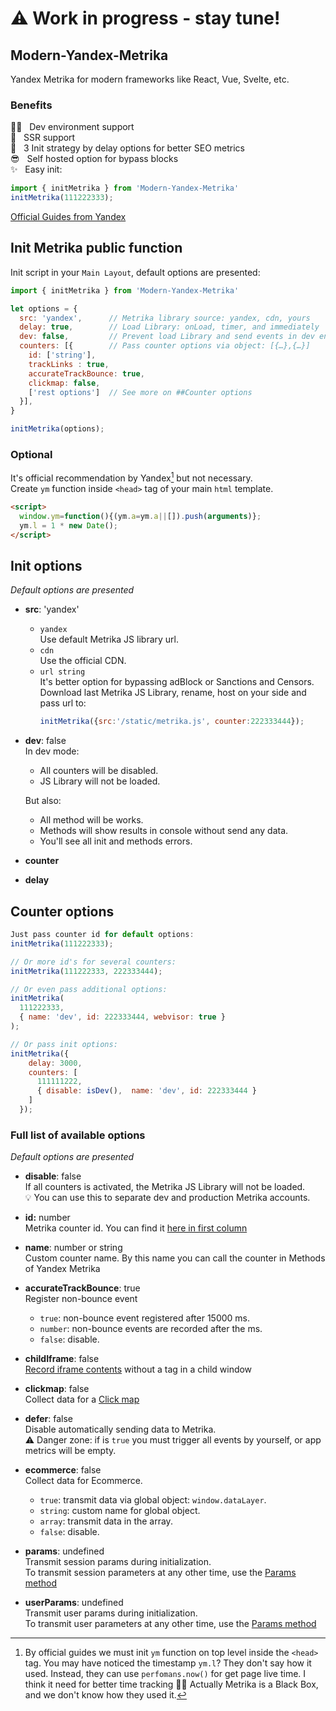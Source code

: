 
# ⚠️ Work in progress - stay tune!

## Modern-Yandex-Metrika
Yandex Metrika for modern frameworks like React, Vue, Svelte, etc.  

### Benefits
👨‍💻   Dev environment support<br>
🤖   SSR support<br>
🚀   3 Init strategy by delay options for better SEO metrics<br>
😎   Self hosted option for bypass blocks<br>
✨   Easy init:
```javascript
import { initMetrika } from 'Modern-Yandex-Metrika'
initMetrika(111222333);
```


[Official Guides from Yandex](https://yandex.ru/support/metrica/index.html)


## Init Metrika public function

Init script in your `Main Layout`, default options are presented:

```javascript
import { initMetrika } from 'Modern-Yandex-Metrika'

let options = {
  src: 'yandex',      // Metrika library source: yandex, cdn, yours
  delay: true,        // Load Library: onLoad, timer, and immediately 
  dev: false,         // Prevent load Library and send events in dev env
  counters: [{        // Pass counter options via object: [{…},{…}] 
    id: ['string'],
    trackLinks : true,
    accurateTrackBounce: true,
    clickmap: false,
    ['rest options']  // See more on ##Counter options
  }],
}

initMetrika(options);
```

### Optional
It's official recommendation by Yandex[^1] but not necessary.  
Create `ym` function inside `<head>` tag of your main `html` template.

```html
<script>
  window.ym=function(){(ym.a=ym.a||[]).push(arguments)};
  ym.l = 1 * new Date();
</script>
```

## Init options
*Default options are presented*  
- **src**: 'yandex'<br>
  - `yandex`<br>
  Use default Metrika JS library url.
  - `cdn`<br>
  Use the official CDN.
  - `url string`<br>
  It's better option for bypassing adBlock or Sanctions and Censors.<br>
  Download last Metrika JS Library, rename, host on your side and pass url to:
    ```javascript
    initMetrika({src:'/static/metrika.js', counter:222333444});
    ```
- **dev**: false<br>
  In dev mode: 
  - All counters will be disabled.
  - JS Library will not be loaded.
  
  But also:
  - All method will be works. 
  - Methods will show results in console without send any data.
  - You'll see all init and methods errors.
- **counter**<br>
- **delay**<br>
## Counter options
```javascript
Just pass counter id for default options:
initMetrika(111222333);

// Or more id's for several counters:
initMetrika(111222333, 222333444);

// Or even pass additional options:
initMetrika(
  111222333,
  { name: 'dev', id: 222333444, webvisor: true }
);

// Or pass init options:
initMetrika({
    delay: 3000,
    counters: [
      111111222,
      { disable: isDev(),  name: 'dev', id: 222333444 }
    ]
  });
```

### Full list of available options
*Default options are presented*

- **disable**: false<br>
If all counters is activated, the Metrika JS Library will not be loaded.<br>
💡 You can use this to separate dev and production Metrika accounts.

- **id:** number<br>
Metrika counter id. You can find it [here in first column]('https://metrika.yandex.ru/list')  

- **name**: number or string<br>
Custom counter name. By this name you can call the counter in Methods of Yandex Metrika

- **accurateTrackBounce**: true<br>
    Register non-bounce event
    - `true`: non-bounce event registered after 15000 ms. 
    - `number`: non-bounce events are recorded after the ms. 
    - `false`: disable.

- **childIframe**: false<br>
[Record iframe contents]('https://yandex.ru/support/metrica/webvisor-v2/iframe-support.html#iframe-support') without a tag in a child window

- **clickmap**: false<br>
Collect data for a [Click map]('https://yandex.ru/support/metrica/behavior/click-map.html?lang=en')

- **defer**: false<br>
Disable automatically sending data to Metrika.  
⚠️ Danger zone: if is `true` you must trigger all events by yourself, or app metrics will be empty.

- **ecommerce**: false<br>
  Collect data for Ecommerce.
  - `true`: transmit data via global object: `window.dataLayer`.
  - `string`: custom name for global object.
  - `array`: transmit data in the array.
  - `false`: disable.

- **params**: undefined<br>
Transmit session params during initialization.  
To transmit session parameters at any other time, use the [Params method](#params)

- **userParams**: undefined<br>
Transmit user params during initialization.  
To transmit user parameters at any other time, use the [Params method](#params)



[^1]: By official guides we must init `ym` function on top level inside the `<head>` tag. You may have noticed the timestamp `ym.l`? They don't say how it used. Instead, they can use `perfomans.now()` for get page live time. I think it need for better time tracking 🤷‍♂️  Actually Metrika is a Black Box, and we don't know how they used it.
